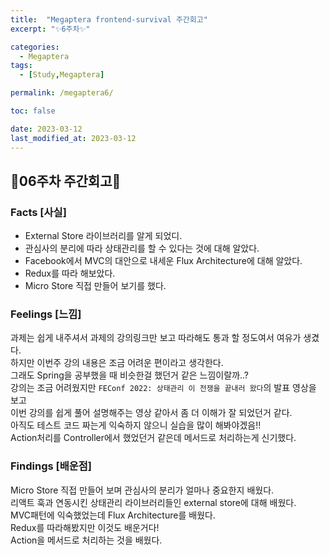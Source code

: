```yaml
---
title:  "Megaptera frontend-survival 주간회고"
excerpt: "✨6주차✨"

categories:
  - Megaptera
tags:
  - [Study,Megaptera]

permalink: /megaptera6/

toc: false

date: 2023-03-12
last_modified_at: 2023-03-12
---
```

## 💫06주차 주간회고💫

### Facts [사실]
- External Store 라이브러리를 알게 되었디.
- 관심사의 분리에 따라 상태관리를 할 수 있다는 것에 대해 알았다.
- Facebook에서 MVC의 대안으로 내세운 Flux Architecture에 대해 알았다.
- Redux를 따라 해보았다.
- Micro Store 직접 만들어 보기를 했다.

### Feelings [느낌]
과제는 쉽게 내주셔서 과제의 강의링크만 보고 따라해도 통과 할 정도여서 여유가 생겼다.\
하지만 이번주 강의 내용은 조금 어려운 편이라고 생각한다.\
그래도 Spring을 공부했을 때 비슷한걸 했던거 같은 느낌이랄까..?\
강의는 조금 어려웠지만 ```FEConf 2022: 상태관리 이 전쟁을 끝내러 왔다```의 발표 영상을 보고\
이번 강의를 쉽게 풀어 설명해주는 영상 같아서 좀 더 이해가 잘 되었던거 같다.\
아직도 테스트 코드 짜는게 익숙하지 않으니 실습을 많이 해봐야겠음!!\
Action처리를 Controller에서 했었던거 같은데 메서드로 처리하는게 신기했다.

### Findings [배운점]
Micro Store 직접 만들어 보며 관심사의 분리가 얼마나 중요한지 배웠다.\
리액트 훅과 연동시킨 상태관리 라이브러리들인 external store에 대해 배웠다.\
MVC패턴에 익숙했었는데 Flux Architecture를 배웠다.\
Redux를 따라해봤지만 이것도 배운거다!\
Action을 메서드로 처리하는 것을 배웠다.
